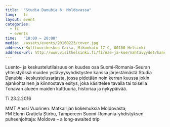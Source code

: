 ```yaml
---
title:  "Studia Danubia 6: Moldovassa"
lang:   fi
layout: event
categories:
  - fi
  - events
time:   "18:00 – 20:00"
media:  /assets/events/20160223/cover.jpg
address: Kulttuurikeskus Caisa, Mikonkatu 17 C, 00100 Helsinki
address-url: http://www.visithelsinki.fi/fi/nae-ja-koe/nahtavyydet/kansainvalinen-kulttuurikeskus-caisa
---
```

 
Luento- ja keskustelutilaisuus on kuudes osa Suomi-Romania-Seuran yhteistyössä muiden ystävyysyhdistysten kanssa järjestämästä Studia Danubia -keskustelusarjasta, jossa pidetään noin kerran kuussa jokin ajankohtainen ja kiinnostava esitys, joka käsittelee tavalla tai toisella Tonavan alueen maiden kulttuuria, historiaa ja nykypäivää.
 
Ti 23.2.2016

MMT Anssi Vuorinen: Matkailijan kokemuksia Moldovasta;  
FM Elenn Grațiela Știrbu, Tampereen Suomi-Romania-yhdistyksen puheenjohtaja: Moldova – a long-awaited trip 
